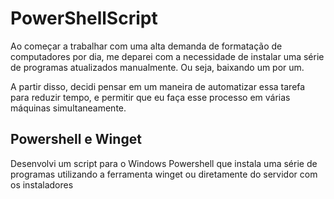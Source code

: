 # PowerShellScript

Ao começar a trabalhar com uma alta demanda de formatação de computadores por dia, me deparei com a necessidade de instalar uma série de programas atualizados manualmente. Ou seja, baixando um por um.

A partir disso, decidi pensar em um maneira de automatizar essa tarefa para reduzir tempo, e permitir que eu faça esse processo em várias máquinas simultaneamente.

## Powershell e Winget
Desenvolvi um script para o Windows Powershell que instala uma série de programas utilizando a ferramenta winget ou diretamente do servidor com os instaladores
